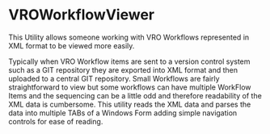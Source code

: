 # VROWorkflowViewer

This Utility allows someone working with VRO Workflows represented in XML format to be viewed more easily.


Typically when VRO Workflow items are sent to a version control system such as a GIT repository they are exported into XML format and then uploaded to a central GIT repository.
Small Workflows are fairly straightforward to view but some workflows can have multiple WorkFlow Items and the sequencing can be a little odd and therefore readability of the XML data is cumbersome.
This utility reads the XML data and parses the data into multiple TABs of a Windows Form adding simple navigation controls for ease of reading.

